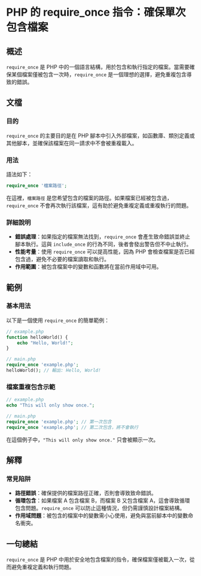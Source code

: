 <!--
Meta Description: # PHP 的 require_once 指令：確保單次包含檔案 ## 概述 `require_once` 是 PHP 中的一個語言結構，用於包含和執行指定的檔案。當需要確保某個檔案僅被包含一次時，`require_once` 是一個理想的選擇，避免重複包含導致的錯誤。 ## 文檔 ### 目的 `...
Meta Keywords: php, require_once, example, 檔案路徑, helloworld
-->

# PHP 的 require_once 指令：確保單次包含檔案

## 概述
`require_once` 是 PHP 中的一個語言結構，用於包含和執行指定的檔案。當需要確保某個檔案僅被包含一次時，`require_once` 是一個理想的選擇，避免重複包含導致的錯誤。

## 文檔
### 目的
`require_once` 的主要目的是在 PHP 腳本中引入外部檔案，如函數庫、類別定義或其他腳本，並確保該檔案在同一請求中不會被重複載入。

### 用法
語法如下：
```php
require_once '檔案路徑';
```
在這裡，`檔案路徑` 是您希望包含的檔案的路徑。如果檔案已經被包含過，`require_once` 不會再次執行該檔案，這有助於避免重複定義或重複執行的問題。

### 詳細說明
- **錯誤處理**：如果指定的檔案無法找到，`require_once` 會產生致命錯誤並終止腳本執行。這與 `include_once` 的行為不同，後者會發出警告但不中止執行。
- **性能考量**：使用 `require_once` 可以提高性能，因為 PHP 會檢查檔案是否已經包含過，避免不必要的檔案讀取和執行。
- **作用範圍**：被包含檔案中的變數和函數將在當前作用域中可用。

## 範例
### 基本用法
以下是一個使用 `require_once` 的簡單範例：

```php
// example.php
function helloWorld() {
    echo "Hello, World!";
}

// main.php
require_once 'example.php';
helloWorld(); // 輸出: Hello, World!
```

### 檔案重複包含示範
```php
// example.php
echo "This will only show once.";

// main.php
require_once 'example.php'; // 第一次包含
require_once 'example.php'; // 第二次包含，將不會執行
```
在這個例子中，`"This will only show once."` 只會被顯示一次。

## 解釋
### 常見陷阱
- **路徑錯誤**：確保提供的檔案路徑正確，否則會導致致命錯誤。
- **循環包含**：如果檔案 A 包含檔案 B，而檔案 B 又包含檔案 A，這會導致循環包含問題。`require_once` 可以防止這種情況，但仍需謹慎設計檔案結構。
- **作用域問題**：被包含的檔案中的變數需小心使用，避免與當前腳本中的變數命名衝突。

## 一句總結
`require_once` 是 PHP 中用於安全地包含檔案的指令，確保檔案僅被載入一次，從而避免重複定義和執行問題。